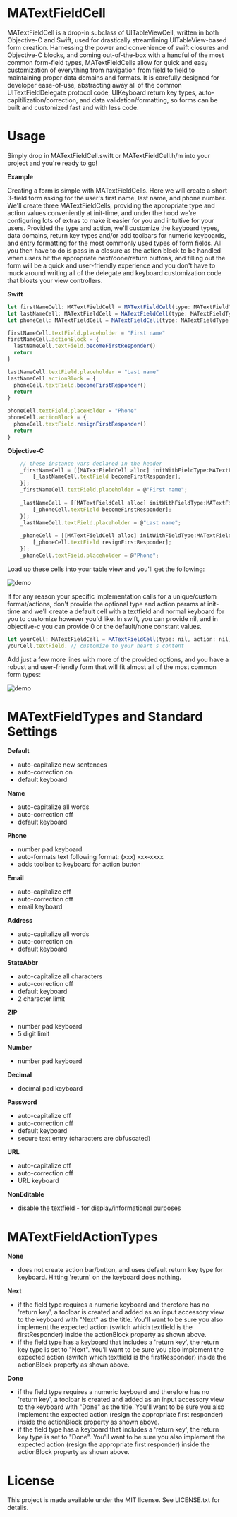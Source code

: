 MATextFieldCell
==================

MATextFieldCell is a drop-in subclass of UITableViewCell, written in both Objective-C and Swift, used for drastically streamlining UITableView-based form creation. Harnessing the power and convenience of swift closures and Objective-C blocks, and coming out-of-the-box with a handful of the most common form-field types, MATextFieldCells allow for quick and easy customization of everything from navigation from field to field to maintaining proper data domains and formats. It is carefully designed for developer ease-of-use, abstracting away all of the common UITextFieldDelegate protocol code, UIKeyboard return key types, auto-capitilization/correction, and data validation/formatting, so forms can be built and customized fast and with less code.


Usage
=====

Simply drop in MATextFieldCell.swift or MATextFieldCell.h/m into your project and you're ready to go!

**Example**

Creating a form is simple with MATextFieldCells. Here we will create a short 3-field form asking for the user's first name, last name, and phone number. We'll create three MATextFieldCells, providing the appropriate type and action values conveniently at init-time, and under the hood we're configuring lots of extras to make it easier for you and intuitive for your users. Provided the type and action, we'll customize the keyboard types, data domains, return key types and/or add toolbars for numeric keyboards, and entry formatting for the most commonly used types of form fields. All you then have to do is pass in a closure as the action block to be handled when users hit the appropriate next/done/return buttons, and filling out the form will be a quick and user-friendly experience and you don't have to muck around writing all of the delegate and keyboard customization code that bloats your view controllers.

**Swift**

```js
let firstNameCell: MATextFieldCell = MATextFieldCell(type: MATextFieldType.Name, action: MATextFieldActionType.Next)
let lastNameCell: MATextFieldCell = MATextFieldCell(type: MATextFieldType.Name, action: MATextFieldActionType.Next)
let phoneCell: MATextFieldCell = MATextFieldCell(type: MATextFieldType.Phone, action: MATextFieldActionType.Done)

firstNameCell.textField.placeholder = "First name"
firstNameCell.actionBlock = {
  lastNameCell.textField.becomeFirstResponder()
  return
}

lastNameCell.textField.placeholder = "Last name"
lastNameCell.actionBlock = {
  phoneCell.textField.becomeFirstResponder()
  return
}

phoneCell.textField.placeHolder = "Phone"
phoneCell.actionBlock = {
  phoneCell.textField.resignFirstResponder()
  return
}
```

**Objective-C**

```js
    // these instance vars declared in the header
    _firstNameCell = [[MATextFieldCell alloc] initWithFieldType:MATextFieldTypeName action:MATextFieldActionTypeNext actionHandler:^{
        [_lastNameCell.textField becomeFirstResponder];
    }];
    _firstNameCell.textField.placeholder = @"First name";
    
    _lastNameCell = [[MATextFieldCell alloc] initWithFieldType:MATextFieldTypeName action:MATextFieldActionTypeNext actionHandler:^{
        [_phoneCell.textField becomeFirstResponder];
    }];
    _lastNameCell.textField.placeholder = @"Last name";
    
    _phoneCell = [[MATextFieldCell alloc] initWithFieldType:MATextFieldTypePhone action:MATextFieldActionTypeDone actionHandler:^{
        [_phoneCell.textField resignFirstResponder];
    }];
    _phoneCell.textField.placeholder = @"Phone";
```

Load up these cells into your table view and you'll get the following:

![demo](Screenshots/demo.gif)


If for any reason your specific implementation calls for a unique/custom format/actions, don't provide the optional type and action params at init-time and we'll create a default cell with a textfield and normal keyboard for you to customize however you'd like. In swift, you can provide nil, and in objective-c you can provide 0 or the default/none constant values.

```js
let yourCell: MATextFieldCell = MATextFieldCell(type: nil, action: nil)
yourCell.textField. // customize to your heart's content
```


Add just a few more lines with more of the provided options, and you have a robust and user-friendly form that will fit almost all of the most common form types:

![demo](Screenshots/full_demo.gif)



MATextFieldTypes and Standard Settings
=====

**Default**
  - auto-capitalize new sentences
  - auto-correction on
  - default keyboard
  
**Name**
  - auto-capitalize all words
  - auto-correction off
  - default keyboard
  
**Phone**
  - number pad keyboard
  - auto-formats text following format: (xxx) xxx-xxxx
  - adds toolbar to keyboard for action button
  
**Email**
  - auto-capitalize off
  - auto-correction off
  - email keyboard
  
**Address**
  - auto-capitalize all words
  - auto-correction on
  - default keyboard
  
**StateAbbr**
  - auto-capitalize all characters
  - auto-correction off
  - default keyboard
  - 2 character limit
  
**ZIP**
  - number pad keyboard
  - 5 digit limit
  
**Number**
  - number pad keyboard
  
**Decimal**
  - decimal pad keyboard

**Password**
  - auto-capitalize off
  - auto-correction off
  - default keyboard
  - secure text entry (characters are obfuscated)
  
**URL**
  - auto-capitalize off
  - auto-correction off
  - URL keyboard

**NonEditable**
  - disable the textfield - for display/informational purposes

MATextFieldActionTypes
=====

**None**
  - does not create action bar/button, and uses default return key type for keyboard. Hitting 'return' on the keyboard does nothing.
  
**Next**
  - if the field type requires a numeric keyboard and therefore has no 'return key', a toolbar is created and added as an input accessory view to the keyboard with "Next" as the title. You'll want to be sure you also implement the expected action (switch which textfield is the firstResponder) inside the actionBlock property as shown above.
  - if the field type has a keyboard that includes a 'return key', the return key type is set to "Next". You'll want to be sure you also implement the expected action (switch which textfield is the firstResponder) inside the actionBlock property as shown above.

**Done**
  - if the field type requires a numeric keyboard and therefore has no 'return key', a toolbar is created and added as an input accessory view to the keyboard with "Done" as the title. You'll want to be sure you also implement the expected action (resign the appropriate first responder) inside the actionBlock property as shown above.
  - if the field type has a keyboard that includes a 'return key', the return key type is set to "Done". You'll want to be sure you also implement the expected action (resign the appropriate first responder) inside the actionBlock property as shown above.


License
=====

This project is made available under the MIT license. See LICENSE.txt for details.

